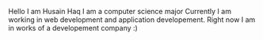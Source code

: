 Hello I am Husain Haq
I am a computer science major
Currently I am working in web development and application developement. Right now I am in works of a developement company :)
